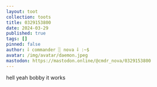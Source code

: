 ```yaml
---
layout: toot
collection: toots
title: 0329153800
date: 2024-03-29
published: true
tags: []
pinned: false
author: ⸸ commander ░ nova ⸸ :~$
avatar: /img/avatar/daemon.jpeg
mastodon: https://mastodon.online/@cmdr_nova/0329153800
---
```


hell yeah bobby it works

